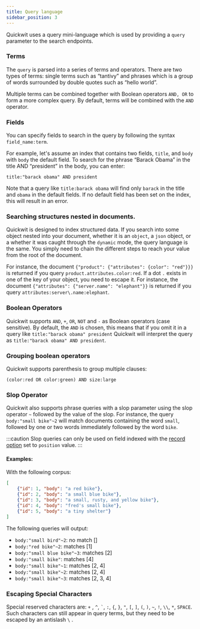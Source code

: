 ```yaml
---
title: Query language
sidebar_position: 3
---
```


Quickwit uses a query mini-language which is used by providing a `query` parameter to the search endpoints.

### Terms

The `query` is parsed into a series of terms and operators. There are two types of terms: single terms such as “tantivy” and phrases which is a group of words surrounded by double quotes such as “hello world”.

Multiple terms can be combined together with Boolean operators `AND, OR` to form a more complex query. By default, terms will be combined with the `AND` operator.

### Fields

You can specify fields to search in the query by following the syntax `field_name:term`.

For example, let's assume an index that contains two fields, `title`, and `body` with `body` the default field. To search for the phrase “Barack Obama” in the title AND “president” in the body, you can enter:

```
title:"barack obama" AND president
```

Note that a query like `title:barack obama` will find only `barack` in the title and `obama` in the default fields. If no default field has been set on the index, this will result in an error.

### Searching structures nested in documents.

Quickwit is designed to index structured data.
If you search into some object nested into your document, whether it is an `object`, a `json` object, or a whether it was caught through the `dynamic` mode, the query language is the same. You simply need to chain the different steps to reach your value from the root of the document.

For instance, the document `{"product": {"attributes": {color": "red"}}}` is returned if you query `product.attributes.color:red`.
If a dot `.` exists in one of the key of your object, you need to escape it.
For instance, the document `{"attributes": {"server.name": "elephant"}}` is returned if you query `attributes:server\.name:elephant`.

### Boolean Operators

Quickwit supports `AND`, `+`, `OR`, `NOT` and `-` as Boolean operators (case sensitive). By default, the `AND` is chosen, this means that if you omit it in a query like `title:"barack obama" president` Quickwit will interpret the query as `title:"barack obama" AND president`.

### Grouping boolean operators

Quickwit supports parenthesis to group multiple clauses:

```
(color:red OR color:green) AND size:large
```

### Slop Operator

Quickwit also supports phrase queries with a slop parameter using the slop operator `~` followed by the value of the slop. For instance, the query `body:"small bike"~2` will match documents containing the word `small`, followed by one or two words immediately followed by the word `bike`.

:::caution
Slop queries can only be used on field indexed with the [record option](./../configuration/index-config.md#text-type) set to `position` value.
:::

#### Examples:

With the following corpus:
```json
[
    {"id": 1, "body": "a red bike"},
    {"id": 2, "body": "a small blue bike"},
    {"id": 3, "body": "a small, rusty, and yellow bike"},
    {"id": 4, "body": "fred's small bike"},
    {"id": 5, "body": "a tiny shelter"}
]
```
The following queries will output:

- `body:"small bird"~2`: no match []
- `body:"red bike"~2`: matches [1]
- `body:"small blue bike"~3`: matches [2]
- `body:"small bike"`: matches [4]
- `body:"small bike"~1`: matches [2, 4]
- `body:"small bike"~2`: matches [2, 4]
- `body:"small bike"~3`: matches [2, 3, 4]

### Escaping Special Characters

Special reserved characters are: `+` , `^`, `` ` ``, `:`, `{`, `}`, `"`, `[`, `]`, `(`, `)`, `~`, `!`, `\\`, `*`, `SPACE`. Such characters can still appear in query terms, but they need to be escaped by an antislash `\` .
